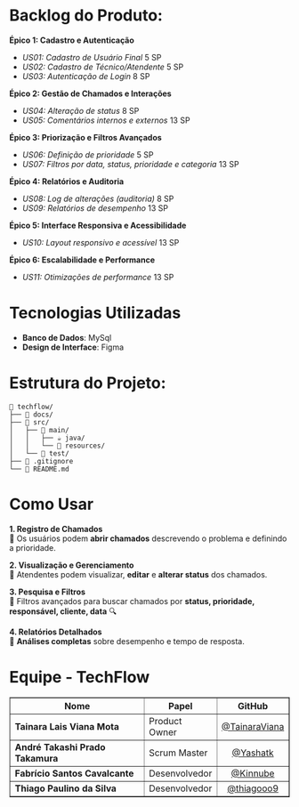 <h1>Backlog do Produto:</h1>
<p><strong>Épico 1: Cadastro e Autenticação</strong></p>
<ul>
  <li><em>US01: Cadastro de Usuário Final</em> 5 SP</li>
  <li><em>US02: Cadastro de Técnico/Atendente</em> 5 SP</li>
  <li><em>US03: Autenticação de Login</em> 8 SP</li>
</ul>
<p><strong>Épico 2: Gestão de Chamados e Interações</strong></p>
<ul>
  <li><em>US04: Alteração de status</em> 8 SP</li>
  <li><em>US05: Comentários internos e externos</em> 13 SP</li>
</ul>
<p><strong>Épico 3: Priorização e Filtros Avançados</strong></p>
<ul>
  <li><em>US06: Definição de prioridade</em> 5 SP</li>
  <li><em>US07: Filtros por data, status, prioridade e categoria</em> 13 SP</li>
</ul>
<p><strong>Épico 4: Relatórios e Auditoria</strong></p>
<ul>
  <li><em>US08: Log de alterações (auditoria)</em> 8 SP</li>
  <li><em>US09: Relatórios de desempenho</em> 13 SP</li>
</ul>
<p><strong>Épico 5: Interface Responsiva e Acessibilidade</strong></p>
<ul>
  <li><em>US10: Layout responsivo e acessível</em> 13 SP</li>
</ul>
<p><strong>Épico 6: Escalabilidade e Performance</strong></p>
<ul>
  <li><em>US11: Otimizações de performance</em> 13 SP</li>
</ul>

<h1>Tecnologias Utilizadas</h1>
<ul>
  <li><strong>Banco de Dados</strong>: MySql</li>
  <li><strong>Design de Interface</strong>: Figma</li>
</ul>

<h1>Estrutura do Projeto:</h1>
<pre><code>📁 techflow/
├── 📁 docs/
├── 📁 src/
│   ├── 📁 main/
│   │   ├── ☕ java/
│   │   └── 📄 resources/
│   └── 📁 test/
├── 📜 .gitignore
└── 📄 README.md
</code></pre>

<h1>Como Usar</h1>
<p><strong>1. Registro de Chamados</strong><br>
🔹 Os usuários podem <strong>abrir chamados</strong> descrevendo o problema e definindo a prioridade.</p>
<p><strong>2. Visualização e Gerenciamento</strong><br>
🔹 Atendentes podem visualizar, <strong>editar</strong> e <strong>alterar status</strong> dos chamados.</p>
<p><strong>3. Pesquisa e Filtros</strong><br>
🔹 Filtros avançados para buscar chamados por <strong>status, prioridade, responsável, cliente, data</strong> 🔍</p>
<p><strong>4. Relatórios Detalhados</strong><br>
🔹 <strong>Análises completas</strong> sobre desempenho e tempo de resposta.</p>

<h1>Equipe - TechFlow</h1>
<table border="1" cellpadding="5" cellspacing="0">
  <thead>
    <tr>
      <th>Nome</th>
      <th>Papel</th>
      <th style="text-align: center;">GitHub</th>
    </tr>
  </thead>
  <tbody>
    <tr>
      <td><strong>Tainara Lais Viana Mota</strong></td>
      <td>Product Owner</td>
      <td style="text-align: center;"><a href="https://github.com/TainaraViana">@TainaraViana</a></td>
    </tr>
    <tr>
      <td><strong>André Takashi Prado Takamura</strong></td>
      <td>Scrum Master</td>
      <td style="text-align: center;"><a href="https://github.com/Yashatk">@Yashatk</a></td>
    </tr>
    <tr>
      <td><strong>Fabrício Santos Cavalcante</strong></td>
      <td>Desenvolvedor</td>
      <td style="text-align: center;"><a href="https://github.com/Kinnube">@Kinnube</a></td>
    </tr>
    <tr>
      <td><strong>Thiago Paulino da Silva</strong></td>
      <td>Desenvolvedor</td>
      <td style="text-align: center;"><a href="https://github.com/thiagooo9">@thiagooo9</a></td>
    </tr>
  </tbody>
</table>
